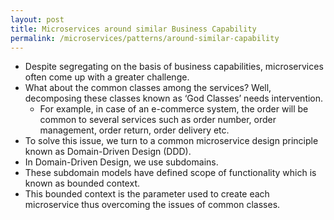 ```yaml
---
layout: post
title: Microservices around similar Business Capability
permalink: /microservices/patterns/around-similar-capability
---
```


- Despite segregating on the basis of business capabilities, microservices often come up with a greater challenge.
- What about the common classes among the services? Well, decomposing these classes known as ‘God Classes’ needs intervention.
  - For example, in case of an e-commerce system, the order will be common to several services such as order number, order management, order return, order delivery etc. 
- To solve this issue, we turn to a common microservice design principle known as Domain-Driven Design (DDD).
- In Domain-Driven Design, we use subdomains.
- These subdomain models have defined scope of functionality which is known as bounded context.
- This bounded context is the parameter used to create each microservice thus overcoming the issues of common classes.

